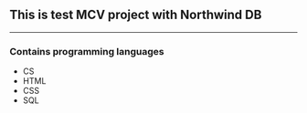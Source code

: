 ## This is test MCV project with Northwind DB

-----------------------------------

### Contains programming languages
- CS
- HTML
- CSS
- SQL